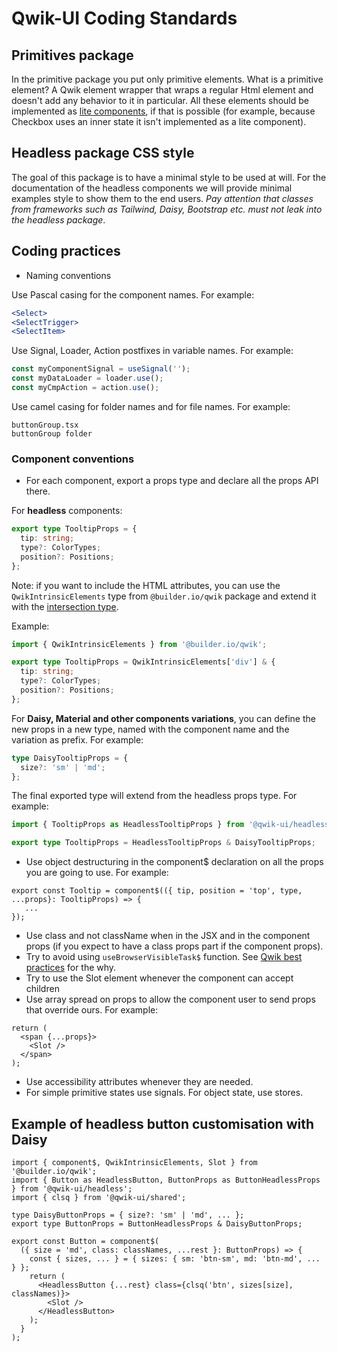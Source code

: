 # Qwik-UI Coding Standards

## Primitives package

In the primitive package you put only primitive elements. What is a primitive element? A Qwik element wrapper that wraps a regular Html element and doesn't add any behavior to it in particular. All these elements should be implemented as [lite components](https://qwik.builder.io/docs/components/lite-components), if that is possible (for example, because Checkbox uses an inner state it isn't implemented as a lite component).

## Headless package CSS style

The goal of this package is to have a minimal style to be used at will. For the documentation of the headless components we will provide minimal examples style to show them to the end users.
_Pay attention that classes from frameworks such as Tailwind, Daisy, Bootstrap etc. must not leak into the headless package_.

## Coding practices

- Naming conventions

Use Pascal casing for the component names. For example:

```jsx
<Select>
<SelectTrigger>
<SelectItem>
```

Use Signal, Loader, Action postfixes in variable names. For example:

```js
const myComponentSignal = useSignal('');
const myDataLoader = loader.use();
const myCmpAction = action.use();
```

Use camel casing for folder names and for file names. For example:

```
buttonGroup.tsx
buttonGroup folder
```

### Component conventions

- For each component, export a props type and declare all the props API there.

For **headless** components:

```ts
export type TooltipProps = {
  tip: string;
  type?: ColorTypes;
  position?: Positions;
};
```

Note: if you want to include the HTML attributes, you can use the `QwikIntrinsicElements` type from `@builder.io/qwik` package and extend it with the [intersection type](https://www.typescriptlang.org/docs/handbook/2/objects.html#intersection-types).

Example:

```ts
import { QwikIntrinsicElements } from '@builder.io/qwik';

export type TooltipProps = QwikIntrinsicElements['div'] & {
  tip: string;
  type?: ColorTypes;
  position?: Positions;
};
```

For **Daisy, Material and other components variations**, you can define the new props in a new type, named with the component name and the variation as prefix. For example:

```ts
type DaisyTooltipProps = {
  size?: 'sm' | 'md';
};
```

The final exported type will extend from the headless props type. For example:

```ts
import { TooltipProps as HeadlessTooltipProps } from '@qwik-ui/headless';

export type TooltipProps = HeadlessTooltipProps & DaisyTooltipProps;
```

- Use object destructuring in the component$ declaration on all the props you are going to use. For example:

```tsx
export const Tooltip = component$(({ tip, position = 'top', type, ...props}: TooltipProps) => {
   ...
});
```

- Use class and not className when in the JSX and in the component props (if you expect to have a class props part if the component props).
- Try to avoid using `useBrowserVisibleTask$` function. See [Qwik best practices](https://qwik.builder.io/docs/cheat/best-practices/) for the why.
- Try to use the Slot element whenever the component can accept children
- Use array spread on props to allow the component user to send props that override ours. For example:

```tsx
return (
  <span {...props}>
    <Slot />
  </span>
);
```

- Use accessibility attributes whenever they are needed.
- For simple primitive states use signals. For object state, use stores.

## Example of headless button customisation with Daisy

```tsx
import { component$, QwikIntrinsicElements, Slot } from '@builder.io/qwik';
import { Button as HeadlessButton, ButtonProps as ButtonHeadlessProps } from '@qwik-ui/headless';
import { clsq } from '@qwik-ui/shared';

type DaisyButtonProps = { size?: 'sm' | 'md', ... };
export type ButtonProps = ButtonHeadlessProps & DaisyButtonProps;

export const Button = component$(
  ({ size = 'md', class: classNames, ...rest }: ButtonProps) => {
    const { sizes, ... } = { sizes: { sm: 'btn-sm', md: 'btn-md', ... } };
    return (
      <HeadlessButton {...rest} class={clsq('btn', sizes[size], classNames)}>
        <Slot />
      </HeadlessButton>
    );
  }
);
```
